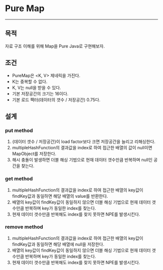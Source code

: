 # Pure Map

---

## 목적

자료 구조 이해를 위해 Map을 Pure Java로 구현해보자.

## 조건

* PureMap은 <K, V> 제네릭을 가진다.
* K는 중복할 수 없다.
* K, V는 null을 받을 수 있다.
* 기본 저장공간의 크기는 16이다.
* 기본 로드 팩터(데이터의 갯수 / 저장공간) 0.75다.

## 설계

### put method

1. {데이터 갯수 / 저장공간}이 load factor보다 크면 저장공간을 늘리고 리해싱한다.
2. multipleHashFunction의 결과값을 index로 하여 접근한 배열의 값이 null이면 MapObject를 저장한다.
3. 해시 충돌이 발생하면 더블 해싱 기법으로 현재 데이터 갯수만큼 반복하며 null인 공간을 찾는다.

### get method

1. multipleHashFunction의 결과값을 index로 하여 접근한 배열의 key값이 findKey값과 동일하면 해당 배열의 value를 반환한다.
2. 배열의 key값이 findKey값이 동일하지 않으면 더블 해싱 기법으로 현재 데이터 갯수만큼 반복하며 key가 동일한 index를 찾는다.
3. 현재 데이터 갯수만큼 반복해도 index를 찾지 못하면 NPE를 발생시킨다. 

### remove method

1. multipleHashFunction의 결과값을 index로 하여 접근한 배열의 key값이 findKey값과 동일하면 해당 배열에 null을 저장한다.
2. 배열의 key값이 findKey값이 동일하지 않으면 더블 해싱 기법으로 현재 데이터 갯수만큼 반복하며 key가 동일한 index를 찾는다.
3. 현재 데이터 갯수만큼 반복해도 index를 찾지 못하면 NPE를 발생시킨다.
